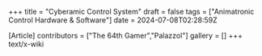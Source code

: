 +++
title = "Cyberamic Control System"
draft = false
tags = ["Animatronic Control Hardware & Software"]
date = 2024-07-08T02:28:59Z

[Article]
contributors = ["The 64th Gamer","Palazzol"]
gallery = []
+++
text/x-wiki